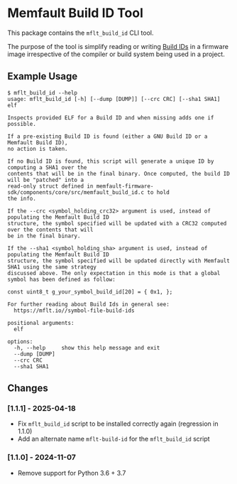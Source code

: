 # Memfault Build ID Tool

This package contains the `mflt_build_id` CLI tool.

The purpose of the tool is simplify reading or writing
[Build IDs](https://interrupt.memfault.com/blog/gnu-build-id-for-firmware) in a
firmware image irrespective of the compiler or build system being used in a
project.

## Example Usage

```
$ mflt_build_id --help
usage: mflt_build_id [-h] [--dump [DUMP]] [--crc CRC] [--sha1 SHA1] elf

Inspects provided ELF for a Build ID and when missing adds one if possible.

If a pre-existing Build ID is found (either a GNU Build ID or a Memfault Build ID),
no action is taken.

If no Build ID is found, this script will generate a unique ID by computing a SHA1 over the
contents that will be in the final binary. Once computed, the build ID will be "patched" into a
read-only struct defined in memfault-firmware-sdk/components/core/src/memfault_build_id.c to hold
the info.

If the --crc <symbol_holding_crc32> argument is used, instead of populating the Memfault Build ID
structure, the symbol specified will be updated with a CRC32 computed over the contents that will
be in the final binary.

If the --sha1 <symbol_holding_sha> argument is used, instead of populating the Memfault Build ID
structure, the symbol specified will be updated directly with Memfault SHA1 using the same strategy
discussed above. The only expectation in this mode is that a global symbol has been defined as follow:

const uint8_t g_your_symbol_build_id[20] = { 0x1, };

For further reading about Build Ids in general see:
  https://mflt.io//symbol-file-build-ids

positional arguments:
  elf

options:
  -h, --help     show this help message and exit
  --dump [DUMP]
  --crc CRC
  --sha1 SHA1
```

## Changes

### [1.1.1] - 2025-04-18

- Fix `mflt_build_id` script to be installed correctly again (regression in
  1.1.0)
- Add an alternate name `mflt-build-id` for the `mflt_build_id` script

### [1.1.0] - 2024-11-07

- Remove support for Python 3.6 + 3.7
